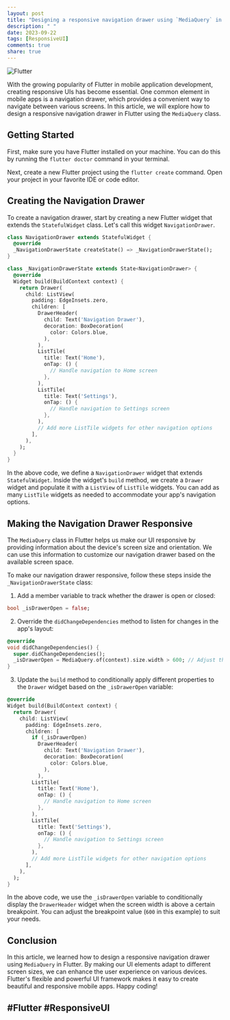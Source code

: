 ```yaml
---
layout: post
title: "Designing a responsive navigation drawer using `MediaQuery` in Flutter"
description: " "
date: 2023-09-22
tags: [ResponsiveUI]
comments: true
share: true
---
```


![Flutter](https://www.flutter.dev/images/flutter-logo-sharing.png)

With the growing popularity of Flutter in mobile application development, creating responsive UIs has become essential. One common element in mobile apps is a navigation drawer, which provides a convenient way to navigate between various screens. In this article, we will explore how to design a responsive navigation drawer in Flutter using the `MediaQuery` class.

## Getting Started

First, make sure you have Flutter installed on your machine. You can do this by running the `flutter doctor` command in your terminal.

Next, create a new Flutter project using the `flutter create` command. Open your project in your favorite IDE or code editor.

## Creating the Navigation Drawer

To create a navigation drawer, start by creating a new Flutter widget that extends the `StatefulWidget` class. Let's call this widget `NavigationDrawer`.

```dart
class NavigationDrawer extends StatefulWidget {
  @override
  _NavigationDrawerState createState() => _NavigationDrawerState();
}

class _NavigationDrawerState extends State<NavigationDrawer> {
  @override
  Widget build(BuildContext context) {
    return Drawer(
      child: ListView(
        padding: EdgeInsets.zero,
        children: [
          DrawerHeader(
            child: Text('Navigation Drawer'),
            decoration: BoxDecoration(
              color: Colors.blue,
            ),
          ),
          ListTile(
            title: Text('Home'),
            onTap: () {
              // Handle navigation to Home screen
            },
          ),
          ListTile(
            title: Text('Settings'),
            onTap: () {
              // Handle navigation to Settings screen
            },
          ),
          // Add more ListTile widgets for other navigation options
        ],
      ),
    );
  }
}
```

In the above code, we define a `NavigationDrawer` widget that extends `StatefulWidget`. Inside the widget's `build` method, we create a `Drawer` widget and populate it with a `ListView` of `ListTile` widgets. You can add as many `ListTile` widgets as needed to accommodate your app's navigation options.

## Making the Navigation Drawer Responsive

The `MediaQuery` class in Flutter helps us make our UI responsive by providing information about the device's screen size and orientation. We can use this information to customize our navigation drawer based on the available screen space.

To make our navigation drawer responsive, follow these steps inside the `_NavigationDrawerState` class:

1. Add a member variable to track whether the drawer is open or closed:

```dart
bool _isDrawerOpen = false;
```

2. Override the `didChangeDependencies` method to listen for changes in the app's layout:

```dart
@override
void didChangeDependencies() {
  super.didChangeDependencies();
  _isDrawerOpen = MediaQuery.of(context).size.width > 600; // Adjust the breakpoint as needed
}
```

3. Update the `build` method to conditionally apply different properties to the `Drawer` widget based on the `_isDrawerOpen` variable:

```dart
@override
Widget build(BuildContext context) {
  return Drawer(
    child: ListView(
      padding: EdgeInsets.zero,
      children: [
        if (_isDrawerOpen)
          DrawerHeader(
            child: Text('Navigation Drawer'),
            decoration: BoxDecoration(
              color: Colors.blue,
            ),
          ),
        ListTile(
          title: Text('Home'),
          onTap: () {
            // Handle navigation to Home screen
          },
        ),
        ListTile(
          title: Text('Settings'),
          onTap: () {
            // Handle navigation to Settings screen
          },
        ),
        // Add more ListTile widgets for other navigation options
      ],
    ),
  );
}
```

In the above code, we use the `_isDrawerOpen` variable to conditionally display the `DrawerHeader` widget when the screen width is above a certain breakpoint. You can adjust the breakpoint value (`600` in this example) to suit your needs.

## Conclusion

In this article, we learned how to design a responsive navigation drawer using `MediaQuery` in Flutter. By making our UI elements adapt to different screen sizes, we can enhance the user experience on various devices. Flutter's flexible and powerful UI framework makes it easy to create beautiful and responsive mobile apps. Happy coding!

## #Flutter #ResponsiveUI